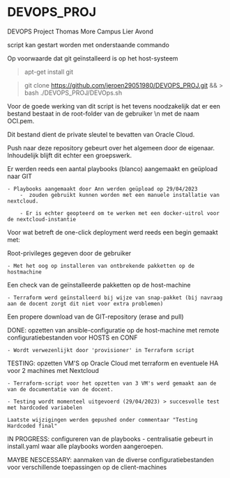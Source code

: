 # DEVOPS_PROJ
DEVOPS Project Thomas More Campus Lier Avond

script kan gestart worden met onderstaande commando

Op voorwaarde dat git geïnstalleerd is op het host-systeem

> apt-get install git

> git clone https://github.com/jeroen29051980/DEVOPS_PROJ.git && > bash ./DEVOPS_PROJ/DEVOps.sh

Voor de goede werking van dit script is het tevens noodzakelijk dat er een bestand bestaat in de root-folder van de gebruiker \n
met de naam OCI.pem.

Dit bestand dient de private sleutel te bevatten van Oracle Cloud.


Push naar deze repository gebeurt over het algemeen door de eigenaar.  Inhoudelijk blijft dit echter een groepswerk.

Er werden reeds een aantal playbooks (blanco) aangemaakt en geüpload naar GIT

    - Playbooks aangemaakt door Ann werden geüpload op 29/04/2023
        -  zouden gebruikt kunnen worden met een manuele installatie van nextcloud.

        - Er is echter geopteerd om te werken met een docker-uitrol voor de nextcloud-instantie

Voor wat betreft de one-click deployment werd reeds een begin gemaakt met:

Root-privileges gegeven door de gebruiker

    - Met het oog op installeren van ontbrekende pakketten op de hostmachine

Een check van de geïnstalleerde pakketten op de host-machine

    - Terraform werd geïnstalleerd bij wijze van snap-pakket (bij navraag aan de docent zorgt dit niet voor extra problemen)

Een propere download van de GIT-repository (erase and pull)

DONE: opzetten van ansible-configuratie op de host-machine met remote configuratiebestanden voor HOSTS en CONF

    - Wordt verwezenlijkt door 'provisioner' in Terraform script

TESTING: opzetten VM'S op Oracle Cloud met terraform en eventuele HA voor 2 machines met Nextcloud

    - Terraform-script voor het opzetten van 3 VM's werd gemaakt aan de van de documentatie van de docent.

    - Testing wordt momenteel uitgevoerd (29/04/2023) > succesvolle test met hardcoded variabelen

    Laatste wijzigingen werden gepushed onder commentaar "Testing Hardcoded final"

IN PROGRESS: configureren van de playbooks - centralisatie gebeurt in install.yaml waar alle playbooks worden aangeroepen.

MAYBE NESCESSARY: aanmaken van de diverse configuratiebestanden voor verschillende toepassingen op de client-machines

